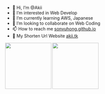 - 👋 Hi, I’m @Akii
- 👀 I’m interested in Web Develop
- 🌱 I’m currently learning AWS, Japanese
- 💞️ I’m looking to collaborate on Web Coding
- 📫 How to reach me <a href="https://sonvuhong.github.io">sonvuhong.github.io</a>
- 🎃 My Shorten Url Website <a href="http://akii.tk">akii.tk</a>

<!---
Parkboyoung11/Parkboyoung11 is a ✨ special ✨ repository because its `README.md` (this file) appears on your GitHub profile.
You can click the Preview link to take a look at your changes.
--->

<a href="https://github.com/Parkboyoung11">
  <img align="left" height="150px" src="https://github-readme-stats.vercel.app/api?username=Parkboyoung11&count_private=true&show_icons=true" />
</a>
<a href="https://github.com/Parkboyoung11">
  <img align="left" height="150px" src="https://github-readme-stats.vercel.app/api/top-langs/?layout=compact&username=Parkboyoung11&count_private=true" />
</a>
